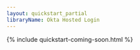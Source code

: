 ```yaml
---
layout: quickstart_partial
libraryName: Okta Hosted Login
---
```


{% include quickstart-coming-soon.html %}